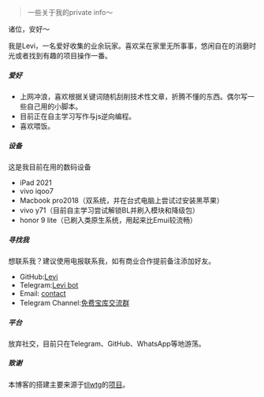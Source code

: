 
> 一些关于我的private info～


诸位，安好～

我是Levi，一名爱好收集的业余玩家。喜欢呆在家里无所事事，悠闲自在的消磨时光或者找到有趣的项目操作一番。

##### 爱好

- 上网冲浪，喜欢根据关键词随机刮削技术性文章，折腾不懂的东西。偶尔写一些自己用的小脚本。
- 目前正在自主学习写作与js逆向编程。
- 喜欢喂饭。

##### 设备
这是我目前在用的数码设备

- iPad 2021
- vivo iqoo7
- Macbook pro2018（双系统，并在台式电脑上尝试过安装黑苹果）
- vivo y71（目前自主学习尝试解锁BL并刷入模块和降级包）
- honor 9 lite（已刷入类原生系统，用起来比Emui较流畅）

##### 寻找我

想联系我？建议使用电报联系我，如有商业合作提前备注添加好友。

- GitHub:[Levi](https://github.com/czy13724)
- Telegram:[Levi bot](https://t.me/PMLevibot)
- Email: [contact](mailto:contact@levifree.tech)
- Telegram Channel:[免费宝库交流群](https://t.me/plbyjl)

##### 平台
放弃社交，目前只在Telegram、GitHub、WhatsApp等地游荡。

##### 致谢

本博客的搭建主要来源于[tllwtg](https://github.com/tLLWtG)的[项目](https://github.com/tLLWtG/tllwtg.github.io)。
